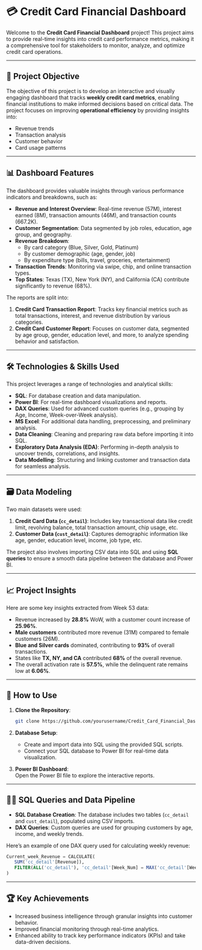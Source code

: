 # 💳 Credit Card Financial Dashboard

Welcome to the **Credit Card Financial Dashboard** project! This project aims to provide real-time insights into credit card performance metrics, making it a comprehensive tool for stakeholders to monitor, analyze, and optimize credit card operations.

---

## 📝 Project Objective

The objective of this project is to develop an interactive and visually engaging dashboard that tracks **weekly credit card metrics**, enabling financial institutions to make informed decisions based on critical data. The project focuses on improving **operational efficiency** by providing insights into:

- Revenue trends
- Transaction analysis
- Customer behavior
- Card usage patterns

---

## 📊 Dashboard Features

The dashboard provides valuable insights through various performance indicators and breakdowns, such as:

- **Revenue and Interest Overview**: Real-time revenue (57M), interest earned (8M), transaction amounts (46M), and transaction counts (667.2K).
- **Customer Segmentation**: Data segmented by job roles, education, age group, and geography.
- **Revenue Breakdown**:
  - By card category (Blue, Silver, Gold, Platinum)
  - By customer demographic (age, gender, job)
  - By expenditure type (bills, travel, groceries, entertainment)
- **Transaction Trends**: Monitoring via swipe, chip, and online transaction types.
- **Top States**: Texas (TX), New York (NY), and California (CA) contribute significantly to revenue (68%).

The reports are split into:

1. **Credit Card Transaction Report**: Tracks key financial metrics such as total transactions, interest, and revenue distribution by various categories.
2. **Credit Card Customer Report**: Focuses on customer data, segmented by age group, gender, education level, and more, to analyze spending behavior and satisfaction.

---

## 🛠️ Technologies & Skills Used

This project leverages a range of technologies and analytical skills:

- **SQL**: For database creation and data manipulation.
- **Power BI**: For real-time dashboard visualizations and reports.
- **DAX Queries**: Used for advanced custom queries (e.g., grouping by Age, Income, Week-over-Week analysis).
- **MS Excel**: For additional data handling, preprocessing, and preliminary analysis.
- **Data Cleaning**: Cleaning and preparing raw data before importing it into SQL.
- **Exploratory Data Analysis (EDA)**: Performing in-depth analysis to uncover trends, correlations, and insights.
- **Data Modelling**: Structuring and linking customer and transaction data for seamless analysis.

---

## 🗃️ Data Modeling

Two main datasets were used:

1. **Credit Card Data (`cc_detail`)**: Includes key transactional data like credit limit, revolving balance, total transaction amount, chip usage, etc.
2. **Customer Data (`cust_detail`)**: Captures demographic information like age, gender, education level, income, job type, etc.

The project also involves importing CSV data into SQL and using **SQL queries** to ensure a smooth data pipeline between the database and Power BI.

---

## 📈 Project Insights

Here are some key insights extracted from Week 53 data:

- Revenue increased by **28.8%** WoW, with a customer count increase of **25.96%**.
- **Male customers** contributed more revenue (31M) compared to female customers (26M).
- **Blue and Silver cards** dominated, contributing to **93%** of overall transactions.
- States like **TX, NY, and CA** contributed **68%** of the overall revenue.
- The overall activation rate is **57.5%**, while the delinquent rate remains low at **6.06%**.

---

## 🚀 How to Use

1. **Clone the Repository**:  
   ```bash
   git clone https://github.com/yourusername/Credit_Card_Financial_Dashboard.git
   ```
   
2. **Database Setup**:
   - Create and import data into SQL using the provided SQL scripts.
   - Connect your SQL database to Power BI for real-time data visualization.

3. **Power BI Dashboard**:  
   Open the Power BI file to explore the interactive reports.

---

## 🧑‍💻 SQL Queries and Data Pipeline

- **SQL Database Creation**: The database includes two tables (`cc_detail` and `cust_detail`), populated using CSV imports.
- **DAX Queries**: Custom queries are used for grouping customers by age, income, and weekly trends.
  
Here’s an example of one DAX query used for calculating weekly revenue:
```sql
Current_week_Revenue = CALCULATE(
   SUM('cc_detail'[Revenue]),
   FILTER(ALL('cc_detail'), 'cc_detail'[Week_Num] = MAX('cc_detail'[Week_Num]))
)
```

---

## 🏆 Key Achievements

- Increased business intelligence through granular insights into customer behavior.
- Improved financial monitoring through real-time analytics.
- Enhanced ability to track key performance indicators (KPIs) and take data-driven decisions.
